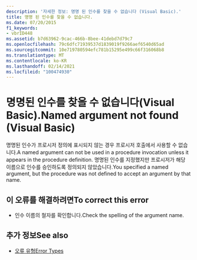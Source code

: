 ```yaml
---
description: '자세한 정보: 명명 된 인수를 찾을 수 없습니다 (Visual Basic).'
title: 명명 된 인수를 찾을 수 없습니다.
ms.date: 07/20/2015
f1_keywords:
- vbrID448
ms.assetid: b7d63962-9cac-466b-8bee-41debd7d79c7
ms.openlocfilehash: 79c6dfc71939537d1839019f9266aef6540d65ad
ms.sourcegitcommit: 10e719780594efc781b15295e499c66f316068b8
ms.translationtype: MT
ms.contentlocale: ko-KR
ms.lasthandoff: 02/14/2021
ms.locfileid: "100474930"
---
```

# <a name="named-argument-not-found-visual-basic"></a><span data-ttu-id="7530e-103">명명된 인수를 찾을 수 없습니다(Visual Basic).</span><span class="sxs-lookup"><span data-stu-id="7530e-103">Named argument not found (Visual Basic)</span></span>

<span data-ttu-id="7530e-104">명명된 인수가 프로시저 정의에 표시되지 않는 경우 프로시저 호출에서 사용할 수 없습니다.</span><span class="sxs-lookup"><span data-stu-id="7530e-104">A named argument can not be used in a procedure invocation unless it appears in the procedure definition.</span></span> <span data-ttu-id="7530e-105">명명된 인수를 지정했지만 프로시저가 해당 이름으로 인수를 승인하도록 정의되지 않았습니다.</span><span class="sxs-lookup"><span data-stu-id="7530e-105">You specified a named argument, but the procedure was not defined to accept an argument by that name.</span></span>  
  
## <a name="to-correct-this-error"></a><span data-ttu-id="7530e-106">이 오류를 해결하려면</span><span class="sxs-lookup"><span data-stu-id="7530e-106">To correct this error</span></span>  
  
- <span data-ttu-id="7530e-107">인수 이름의 철자를 확인합니다.</span><span class="sxs-lookup"><span data-stu-id="7530e-107">Check the spelling of the argument name.</span></span>  
  
## <a name="see-also"></a><span data-ttu-id="7530e-108">추가 정보</span><span class="sxs-lookup"><span data-stu-id="7530e-108">See also</span></span>

- [<span data-ttu-id="7530e-109">오류 유형</span><span class="sxs-lookup"><span data-stu-id="7530e-109">Error Types</span></span>](../programming-guide/language-features/error-types.md)
